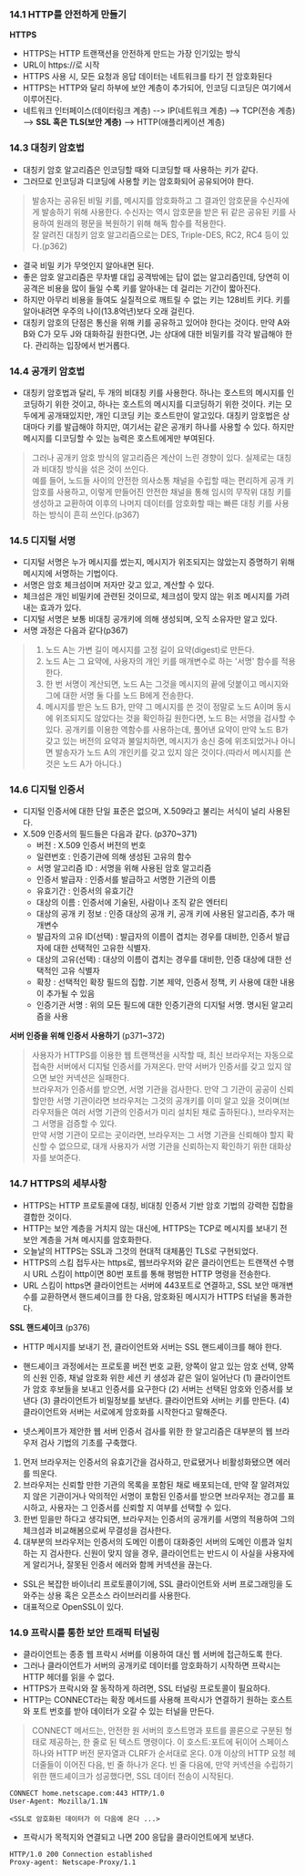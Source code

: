 ### 14.1 HTTP를 안전하게 만들기
**HTTPS**
- HTTPS는 HTTP 트랜잭션을 안전하게 만드는 가장 인기있는 방식
- URL이 https://로 시작
- HTTPS 사용 시, 모든 요청과 응답 데이터는 네트워크를 타기 전 암호화된다
- HTTPS는 HTTP와 달리 하부에 보안 계층이 추가되어, 인코딩 디코딩은 여기에서 이루어진다.
- 네트워크 인터페이스(데이터링크 계층) --> IP(네트워크 계층) --> TCP(전송 계층) --> **SSL 혹은 TLS(보안 계층)** --> HTTP(애플리케이션 계층)

### 14.3 대칭키 암호법
- 대칭키 암호 알고리즘은 인코딩할 때와 디코딩할 때 사용하는 키가 같다.
- 그러므로 인코딩과 디코딩에 사용할 키는 암호화되어 공유되어야 한다.
> 발송자는 공유된 비밀 키를, 메시지를 암호화하고 그 결과인 암호문을 수신자에게 발송하기 위해 사용한다. 수신자는 역시 암호문을 받은 뒤 같은 공유된 키를 사용하여 원래의 평문을 복원하기 위해 해독 함수를 적용한다.<br>
> 잘 알려진 대칭키 암호 알고리즘으로는 DES, Triple-DES, RC2, RC4 등이 있다.(p362)

- 결국 비밀 키가 무엇인지 알아내면 된다.
- 좋은 암호 알고리즘은 무차별 대입 공격밖에는 답이 없는 알고리즘인데, 당연히 이 공격은 비용을 많이 들일 수록 키를 알아내는 데 걸리는 기간이 짧아진다.
- 하지만 아무리 비용을 들여도 실질적으로 깨트릴 수 없는 키는 128비트 키다. 키를 알아내려면 우주의 나이(13.8억년)보다 오래 걸린다.
- 대칭키 암호의 단점은 통신을 위해 키를 공유하고 있어야 한다는 것이다. 만약 A와 B와 C가 모두 J와 대화하길 원한다면, J는 상대에 대한 비밀키를 각각 발급해야 한다. 관리하는 입장에서 번거롭다.

### 14.4 공개키 암호법
- 대칭키 암호법과 달리, 두 개의 비대칭 키를 사용한다. 하나는 호스트의 메시지를 인코딩하기 위한 것이고, 하나는 호스트의 메시지를 디코딩하기 위한 것이다. 키는 모두에게 공개돼있지만, 개인 디코딩 키는 호스트만이 알고있다. 대칭키 암호법은 상대마다 키를 발급해야 하지만, 여기서는 같은 공개키 하나를 사용할 수 있다. 하지만 메시지를 디코딩할 수 있는 능력은 호스트에게만 부여된다.
> 그러나 공개키 암호 방식의 알고리즘은 계산이 느린 경향이 있다. 실제로는 대칭과 비대칭 방식을 섞은 것이 쓰인다.<br>
> 예를 들어, 노드들 사이의 안전한 의사소통 채널을 수립할 때는 편리하게 공개 키 암호를 사용하고, 이렇게 만들어진 안전한 채널을 통해 임시의 무작위 대칭 키를 생성하고 교환하여 이후의 나머지 데이터를 암호화할 때는 빠른 대칭 키를 사용하는 방식이 흔히 쓰인다.(p367)

### 14.5 디지털 서명
- 디지털 서명은 누가 메시지를 썼는지, 메시지가 위조되지는 않았는지 증명하기 위해 메시지에 서명하는 기법이다.
- 서명은 암호 체크섬이며 저자만 갖고 있고, 계산할 수 있다.
- 체크섬은 개인 비밀키에 관련된 것이므로, 체크섬이 맞지 않는 위조 메시지를 가려내는 효과가 있다.
- 디지털 서명은 보통 비대칭 공개키에 의해 생성되며, 오직 소유자만 알고 있다.
- 서명 과정은 다음과 같다(p367)
> 1) 노드 A는 가변 길이 메시지를 고정 길이 요약(digest)로 만든다.<br>
> 2) 노드 A는 그 요약에, 사용자의 개인 키를 매개변수로 하는 '서명' 함수를 적용한다.<br>
> 3) 한 번 서명이 계산되면, 노드 A는 그것을 메시지의 끝에 덧붙이고 메시지와 그에 대한 서명 둘 다를 노드 B에게 전송한다.<br>
> 4) 메시지를 받은 노드 B가, 만약 그 메시지를 쓴 것이 정말로 노드 A이며 동시에 위조되지도 않았다는 것을 확인하길 원한다면, 노드 B는 서명을 검사할 수 있다. 공개키를 이용한 역함수를 사용하는데, 풀어낸 요약이 만약 노드 B가 갖고 있는 버전의 요약과 불일치하면, 메시지가 송신 중에 위조되었거나 아니면 발송자가 노드 A의 개인키를 갖고 있지 않은 것이다.(따라서 메시지를 쓴 것은 노드 A가 아니다.)

### 14.6 디지털 인증서
- 디지털 인증서에 대한 단일 표준은 없으며, X.509라고 불리는 서식이 널리 사용된다.
- X.509 인증서의 필드들은 다음과 같다. (p370~371)
  - 버전 : X.509 인증서 버전의 번호
  - 일련번호 : 인증기관에 의해 생성된 고유의 함수
  - 서명 알고리즘 ID : 서명을 위해 사용된 암호 알고리즘
  - 인증서 발급자 : 인증서를 발급하고 서명한 기관의 이름
  - 유효기간 : 인증서의 유효기간
  - 대상의 이름 : 인증서에 기술된, 사람이나 조직 같은 엔터티
  - 대상의 공개 키 정보 : 인증 대상의 공개 키, 공개 키에 사용된 알고리즘, 추가 매개변수
  - 발급자의 고유 ID(선택) : 발급자의 이름이 겹치는 경우를 대비한, 인증서 발급자에 대한 선택적인 고유한 식별자.
  - 대상의 고유(선택) : 대상의 이름이 겹치는 경우를 대비한, 인증 대상에 대한 선택적인 고유 식별자
  - 확장 : 선택적인 확장 필드의 집합. 기본 제약, 인증서 정책, 키 사용에 대한 내용이 추가될 수 있음
  - 인증기관 서명 : 위의 모든 필드에 대한 인증기관의 디지털 서명. 명시된 알고리즘을 사용
 
 **서버 인증을 위해 인증서 사용하기** (p371~372)
 > 사용자가 HTTPS를 이용한 웹 트랜잭션을 시작할 때, 최신 브라우저는 자동으로 접속한 서버에서 디지털 인증서를 가져온다. 만약 서버가 인증서를 갖고 있지 않으면 보안 커넥션은 실패한다.<br>
 > 브라우저가 인증서를 받으면, 서명 기관을 검사한다. 만약 그 기관이 공공이 신뢰할만한 서명 기관이라면 브라우저는 그것의 공개키를 이미 알고 있을 것이며(브라우저들은 여러 서명 기관의 인증서가 미리 설치된 채로 출하된다.), 브라우저는 그 서명을 검증할 수 있다.<br> 
 > 만약 서명 기관이 모르는 곳이라면, 브라우저는 그 서명 기관을 신뢰해야 할지 확신할 수 없으므로, 대개 사용자가 서명 기관을 신뢰하는지 확인하기 위한 대화상자를 보여준다.
 
 ### 14.7 HTTPS의 세부사항
 - HTTPS는 HTTP 프로토콜에 대칭, 비대칭 인증서 기반 암호 기법의 강력한 집합을 결합한 것이다.
 - HTTP는 보안 계층을 거치지 않는 대신에, HTTPS는 TCP로 메시지를 보내기 전 보안 계층을 거쳐 메시지를 암호화한다.
 - 오늘날의 HTTPS는 SSL과 그것의 현대적 대체품인 TLS로 구현되었다.
 - HTTPS의 스킴 접두사는 https로, 웹브라우저와 같은 클라이언트는 트랜잭션 수행 시 URL 스킴이 http이면 80번 포트를 통해 평범한 HTTP 명령을 전송한다.
 - URL 스킴이 https면 클라이언트는 서버에 443포트로 연결하고, SSL 보안 매개변수를 교환하면서 핸드셰이크를 한 다음, 암호화된 메시지가 HTTPS 터널을 통과한다.
 
 **SSL 핸드셰이크** (p376)
 - HTTP 메시지를 보내기 전, 클라이언트와 서버는 SSL 핸드셰이크를 해야 한다. 
 - 핸드셰이크 과정에서는 프로토콜 버전 번호 교환, 양쪽이 알고 있는 암호 선택, 양쪽의 신원 인증, 채널 암호화 위한 세션 키 생성과 같은 일이 일어난다
   (1) 클라이언트가 암호 후보들을 보내고 인증서를 요구한다
   (2) 서버는 선택된 암호와 인증서를 보낸다
   (3) 클라이언트가 비밀정보를 보낸다. 클라이언트와 서버는 키를 만든다.
   (4) 클라이언트와 서버는 서로에게 암호화를 시작한다고 말해준다.
 
 - 넷스케이프가 제안한 웹 서버 인증서 검사를 위한 한 알고리즘은 대부분의 웹 브라우저 검사 기법의 기초를 구축했다.
 1) 먼저 브라우저는 인증서의 유효기간을 검사하고, 만료됐거나 비활성화됐으면 에러를 띄운다.
 2) 브라우저는 신뢰할 만한 기관의 목록을 포함된 채로 배포되는데, 만약 잘 알려져있지 않은 기관이거나 악의적인 서명이 포함된 인증서를 받으면 브라우저는 경고를 표시하고, 사용자는 그 인증서를 신뢰할 지 여부를 선택할 수 있다.
 3) 한번 믿을만 하다고 생각되면, 브라우저는 인증서의 공개키를 서명의 적용하여 그의 체크섬과 비교해봄으로써 무결성을 검사한다.
 4) 대부분의 브라우저는 인증서의 도메인 이름이 대화중인 서버의 도메인 이름과 일치하는 지 검사한다. 신원이 맞지 않을 경우, 클라이언트는 반드시 이 사실을 사용자에게 알리거나, 잘못된 인증서 에러와 함께 커넥션을 끊는다.
 
 - SSL은 복잡한 바이너리 프로토콜이기에, SSL 클라이언트와 서버 프로그래밍을 도와주는 상용 혹은 오픈소스 라이브러리를 사용한다.
 - 대표적으로 OpenSSL이 있다. 
 
### 14.9 프락시를 통한 보안 트래픽 터널링
- 클라이언트는 종종 웹 프락시 서버를 이용하여 대신 웹 서버에 접근하도록 한다.
- 그러나 클라이언트가 서버의 공개키로 데이터를 암호화하기 시작하면 프락시는 HTTP 헤더를 읽을 수 없다.
- HTTPS가 프락시와 잘 동작하게 하려면, SSL 터널링 프로토콜이 필요하다.
- HTTP는 CONNECT라는 확장 메서드를 사용해 프락시가 연결하기 원하는 호스트와 포트 번호를 받아 데이터가 오갈 수 있는 터널을 만든다.
> CONNECT 메서드는, 안전한 원 서버의 호스트명과 포트를 콜론으로 구분된 형태로 제공하는, 한 줄로 된 텍스트 명령이다.  이 호스트:포트에 뒤이어 스페이스 하나와 HTTP 버전 문자열과 CLRF가 순서대로 온다. 0개 이상의 HTTP 요청 헤더줄들이 이어진 다음, 빈 줄 하나가 온다. 빈 줄 다음에, 만약 커넥션을 수립하기 위한 핸드셰이크가 성공했다면, SSL 데이터 전송이 시작된다.
```
CONNECT home.netscape.com:443 HTTP/1.0
User-Agent: Mozilla/1.1N

<SSL로 암호화된 데이터가 이 다음에 온다 ...>
```
- 프락시가 목적지와 연결되고 나면 200 응답을 클라이언트에게 보낸다.
```
HTTP/1.0 200 Connection established
Proxy-agent: Netscape-Proxy/1.1
```
